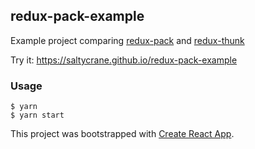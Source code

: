 ## redux-pack-example

Example project comparing [redux-pack](https://github.com/lelandrichardson/redux-pack) and [redux-thunk](https://github.com/gaearon/redux-thunk)

Try it: https://saltycrane.github.io/redux-pack-example

### Usage

```
$ yarn
$ yarn start
```

This project was bootstrapped with [Create React App](https://github.com/facebookincubator/create-react-app).
